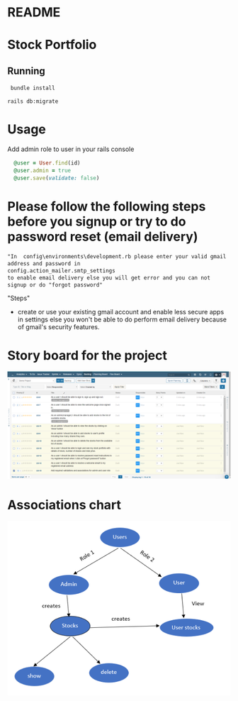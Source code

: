 # README

# Stock Portfolio

## Running

```
 bundle install
```

```
rails db:migrate
```

# Usage

Add admin role to user in your rails console 

```ruby
  @user = User.find(id)
  @user.admin = true
  @user.save(validate: false)
```
# Please follow the following steps before you signup or try to do password reset (email delivery)

```
"In  config\environments\development.rb please enter your valid gmail address and password in
config.action_mailer.smtp_settings
to enable email delivery else you will get error and you can not signup or do "forgot password"
```

"Steps"
* create or use your existing gmail account and enable less secure apps in settings else you won't be able to do perform email delivery because of gmail's security features.


# Story board for the project

![product backlog](Product_backlog.PNG)

# Associations chart

![Association](Association.PNG)
